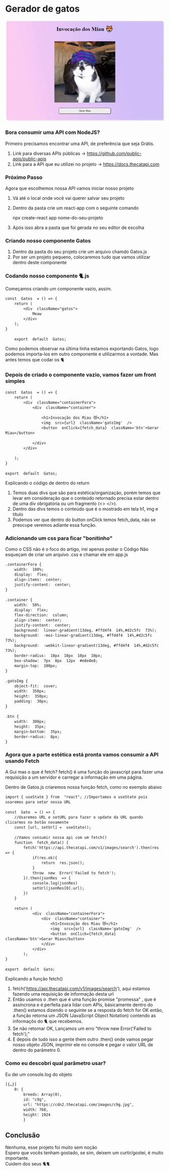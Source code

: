 # Gerador de gatos
![Miau](https://github.com/guidolingip1/Gerador_de_gatos/blob/main/miau.gif)
### Bora consumir uma API com NodeJS?
Primeiro precisamos encontrar uma API, de preferência que seja Grátis.
1. Link para diversas APIs públicas -> https://github.com/public-apis/public-apis
2. Link para a API que eu utilizei no projeto -> https://docs.thecatapi.com

### Próximo Passo
Agora que escolhemos nossa API vamos iniciar nosso projeto
1. Vá até o local onde você vai querer salvar seu projeto
2. Dentro da pasta crie um react-app com o seguinte comando

    npx create-react app nome-do-seu-projeto

3. Após isso abra a pasta que foi gerada no  seu editor de escolha

### Criando nosso componente Gatos
1. Dentro da pasta do seu projeto crie um arquivo chamdo Gatos.js
2. Por ser um projeto pequeno, colocaremos tudo que vamos utilizar dentro deste componente

### Codando nosso componente 🐈.js
Começamos criando um componente vazio, assim.

    const  Gatos  = () => {
        return (
	        <div  className="gatos">
		        Meaw
	        </div>
        );
    }
    
        export  default  Gatos;

Como podemos observar na última linha estamos exportando Gatos, logo podemos importa-los em outro componente e utilizarmos a vontade.
Mas antes temos que codar os 🐈

### Depois de criado o componente vazio, vamos fazer um front simples
  

    const  Gatos  = () => {   
	    return (	    
		    <div  className="containerFora">
			    <div  className="container">
			  
				    <h1>Invocação dos Miau 😻</h1>
				    <img  src={url}  className='gatoImg'  />
				    <button  onClick={fetch_data}  className='btn'>Gerar Miau</button>
				    
			    </div>
		    </div>
	    
	    );
    }
    
    export  default  Gatos;

Explicando o código de dentro do return
1. Temos duas divs que são para estética/organização, porém temos que levar em consideração que o conteúdo retornado precisa estar dentro de uma div obrigatória ou um fragmento (<>  </>).
2. Dentro das divs temos o conteúdo que é o mostrado em tela h1, img e título
3. Podemos ver que dentro do button onClick temos fetch_data, não se preocupe veremos adiante essa função.

### Adicionando um css para ficar "bonitinho"
Como o CSS não é o foco do artigo, irei apenas postar o Código
Não esqueçam de criar um arquivo .css e chamar ele em app.js

    .containerFora {
	    width:  100%;
	    display:  flex;
		align-items:  center;
	    justify-content:  center;
    }
    
    .container {
	    width:  50%;
	    display:  flex;
	    flex-direction:  column;
	    align-items:  center;
	    justify-content:  center;
	    background:  linear-gradient(13deg, #ffd4f4  14%,#d2c5fc  73%);
	    background:  -moz-linear-gradient(13deg, #ffd4f4  14%,#d2c5fc  73%);
	    background:  -webkit-linear-gradient(13deg, #ffd4f4  14%,#d2c5fc  73%);
	    border-radius:  10px  10px  10px  10px;
	    box-shadow:  7px  8px  12px  #e8e8e8;
	    margin-top:  100px;
    }
       
    .gatoImg {
	    object-fit:  cover;
	    width:  350px;
	    height:  350px;
	    padding:  30px;
    }
        
    .btn {
	    width:  300px;
	    height:  35px;
	    margin-bottom:  35px;
	    border-radius:  8px;
    }

### Agora que a parte estética está pronta vamos consumir a API usando Fetch
A Gui mas o que é fetch? 
fetch() é uma função do javascript para fazer uma requisição a um servidor e carregar a informação em uma página.

Dentro de Gatos.js criaremos nossa função fetch, como no exemplo abaixo

    import { useState } from  "react"; //Importamos o useState pois usaremos para setar nossa URL
	
	const  Gato  = () => {
		//Usaremos URL e setURL para fazer o update da URL quando clicarmos no botão novamente
	    const [url, setUrl] =  useState();
	    
	    //Vamos consumir nossa api com um fetch()
	    function  fetch_data() {
		    fetch('https://api.thecatapi.com/v1/images/search').then(res  => {
			    if(res.ok){
				    return  res.json();
			    }
			    throw  new  Error('Failed to fetch');
	        }).then(jsonRes  => {
			    console.log(jsonRes)
			    setUrl(jsonRes[0].url);
		    })
        }
    
	    return (
			    <div  className="containerFora">
				    <div  className="container">
					    <h1>Invocação dos Miau 😻</h1>
					    <img  src={url}  className='gatoImg'  />
					    <button  onClick={fetch_data}  className='btn'>Gerar Miau</button>
				    </div>
			    </div>
		    );
    }
    
    export  default  Gato;

Explicando a função fetch()
1. fetch('https://api.thecatapi.com/v1/images/search'), aqui estamos fazendo uma requisição de informação desta url
2. Então usamos o .then que é uma função promise "promessa" , que é assíncrona e é perfeita para lidar com APIs, básicamente dentro do .then() estamos dizendo o seguinte se a resposta do fetch for OK então, a função retorna um JSON (JavaScript Object Notation) contendo as informaçõs do 🐈 que recebemos.
3. Se não retornar OK, Lançamos um erro "throw  new  Error('Failed to fetch');"
4. E depois de tudo isso a gente them outro .then() onde vamos pegar nosso objeto JSON, imprimir ele no console e pegar o valor URL de dentro do parâmetro 0.

### Como eu descobri qual parâmetro usar?
Eu dei um console.log do objeto

    [{…}]
	    0: {
		    breeds: Array(0),
		    id: "c9g",
		    url: "https://cdn2.thecatapi.com/images/c9g.jpg",
		    width: 768,
		    height: 1024
		    }

## Conclusão

Nenhuma, esse projeto foi muito sem noção<br>
Espero que vocês tenham gostado, se sim, deixem um curtir/gostei, é muito importante.<br>
Cuidem dos seus 🐈🐈
